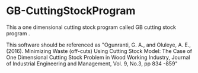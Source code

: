 # GB-CuttingStockProgram
This a one dimensional cutting stock program called GB cutting stock program .

This software should be referenced as 
"Ogunranti, G. A., and Oluleye, A. E., (2016). Minimizing Waste (off-cuts) Using Cutting Stock Model: The Case of One Dimensional Cutting Stock Problem in Wood Working Industry, Journal of Industrial Engineering and Management, Vol. 9, No.3, pp 834 -859"
